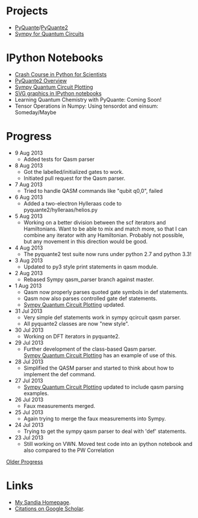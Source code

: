 Projects
========
* [PyQuante](http://pyquante.sf.net)/[PyQuante2](https://github.com/rpmuller/pyquante2)
* [Sympy for Quantum Circuits](https://github.com/rpmuller/sympy/tree/sympy_qcircuit/sympy/physics/quantum)

IPython Notebooks
=================
* [Crash Course in Python for Scientists](http://nbviewer.ipython.org/5920182)
* [PyQuante2 Overview](http://nbviewer.ipython.org/5745404)
* [Sympy Quantum Circuit Plotting](http://nbviewer.ipython.org/5843312)
* [SVG graphics in IPython notebooks](http://nbviewer.ipython.org/5666810)
* Learning Quantum Chemistry with PyQuante: Coming Soon!
* Tensor Operations in Numpy: Using tensordot and einsum: Someday/Maybe

Progress
========
* 9 Aug 2013
  - Added tests for Qasm parser
* 8 Aug 2013
  - Got the labelled/initialized gates to work.
  - Initiated pull request for the Qasm parser.
* 7 Aug 2013
  - Tried to handle QASM commands like "qubit q0,0", failed
* 6 Aug 2013
  - Added a two-electron Hylleraas code to pyquante2/hylleraas/helios.py
* 5 Aug 2013
  - Working on a better division between the scf iterators and Hamiltonians. Want to be able to mix and match more,
    so that I can combine any iterator with any Hamiltonian. Probably not possible, but any movement in this
    direction would be good.
* 4 Aug 2013
  - The pyquante2 test suite now runs under python 2.7 and python 3.3!
* 3 Aug 2013
  - Updated to py3 style print statements in qasm module.
* 2 Aug 2013
  - Rebased Sympy qasm_parser branch against master.
* 1 Aug 2013
  - Qasm now properly parses quoted gate symbols in def statements.
  - Qasm now also parses controlled gate def statements.
  - [Sympy Quantum Circuit Plotting](http://nbviewer.ipython.org/5843312) updated.
* 31 Jul 2013
  - Very simple def statements work in sympy qcircuit qasm parser.
  - All pyquante2 classes are now "new style".
* 30 Jul 2013
  - Working on DFT iterators in pyquante2.
* 29 Jul 2013
  - Further development of the class-based Qasm parser.  
    [Sympy Quantum Circuit Plotting](http://nbviewer.ipython.org/5843312) has an example 
    of use of this.
* 28 Jul 2013
  - Simplified the QASM parser and started to think about how to implement the def command.
* 27 Jul 2013
  - [Sympy Quantum Circuit Plotting](http://nbviewer.ipython.org/5843312) updated to include qasm parsing examples.
* 26 Jul 2013
  - Faux measurements merged.
* 25 Jul 2013
  - Again trying to merge the faux measurements into Sympy.
* 24 Jul 2013
  - Trying to get the sympy qasm parser to deal with 'def' statements.
* 23 Jul 2013
  - Still working on VWN. Moved test code into an ipython notebook and also compared to the PW Correlation

[Older Progress](https://github.com/rpmuller/rpmuller.github.io/blob/master/Older.md)

Links
=====
* [My Sandia Homepage](http://www.cs.sandia.gov/~rmuller).
* [Citations on Google Scholar](http://scholar.google.com/citations?user=ihGf4wgAAAAJ&hl=en).

